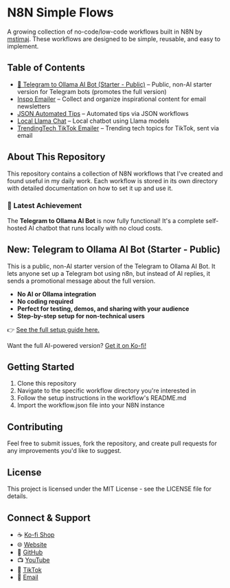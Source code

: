 # N8N Simple Flows

A growing collection of no-code/low-code workflows built in N8N by [mstimaj](https://github.com/mstimaj). These workflows are designed to be simple, reusable, and easy to implement.

## Table of Contents

- [🧠 Telegram to Ollama AI Bot (Starter - Public)](./telegram-ollama-public) – Public, non-AI starter version for Telegram bots (promotes the full version)
- [Inspo Emailer](./inspo-emailer) – Collect and organize inspirational content for email newsletters
- [JSON Automated Tips](./JSON-Automated-Tips) – Automated tips via JSON workflows
- [Local Llama Chat](./Local_llama_chat) – Local chatbot using Llama models
- [TrendingTech TikTok Emailer](./TrendingTech_TikTok_Emailer) – Trending tech topics for TikTok, sent via email

## About This Repository

This repository contains a collection of N8N workflows that I've created and found useful in my daily work. Each workflow is stored in its own directory with detailed documentation on how to set it up and use it.

### 🎉 Latest Achievement
The **Telegram to Ollama AI Bot** is now fully functional! It's a complete self-hosted AI chatbot that runs locally with no cloud costs.

## New: Telegram to Ollama AI Bot (Starter - Public)

This is a public, non-AI starter version of the Telegram to Ollama AI Bot. It lets anyone set up a Telegram bot using n8n, but instead of AI replies, it sends a promotional message about the full version.

- **No AI or Ollama integration**
- **No coding required**
- **Perfect for testing, demos, and sharing with your audience**
- **Step-by-step setup for non-technical users**

👉 [See the full setup guide here.](./telegram-ollama-public/README.md)

Want the full AI-powered version? [Get it on Ko-fi!](https://ko-fi.com/s/a3bb939baa)

## Getting Started

1. Clone this repository
2. Navigate to the specific workflow directory you're interested in
3. Follow the setup instructions in the workflow's README.md
4. Import the workflow.json file into your N8N instance

## Contributing

Feel free to submit issues, fork the repository, and create pull requests for any improvements you'd like to suggest.

## License

This project is licensed under the MIT License - see the LICENSE file for details.

## Connect & Support

- ☕️ [Ko-fi Shop](https://ko-fi.com/mstimaj/shop)
- 🌐 [Website](https://mstimaj.com)
- 🐙 [GitHub](https://github.com/mstimaj)
- 📺 [YouTube](https://youtube.com/@mstimaj)
- 📱 [TikTok](https://tiktok.com/@mstimaj)
- 📧 [Email](mailto:connect@mstimaj.com)
